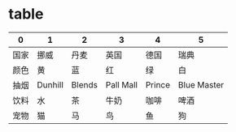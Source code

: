 table
=====

0|1|2|3|4|5
----|----|----|----|----|----
国家|挪威|丹麦|英国|德国|瑞典
颜色|黄|蓝|红|绿|白
抽烟|Dunhill|Blends|Pall Mall|Prince|Blue Master
饮料|水|茶|牛奶|咖啡|啤酒
宠物|猫|马|鸟|鱼|狗
